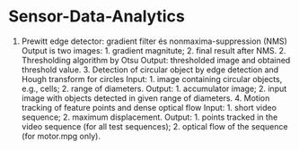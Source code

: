# Sensor-Data-Analytics
1. Prewitt edge detector: gradient filter és nonmaxima-suppression (NMS) Output is two images: 1. gradient magnitute; 2. final result after NMS.  2. Thresholding algorithm by Otsu Output: thresholded image and obtained threshold value.  3. Detection of circular object by edge detection and Hough transform for circles Input: 1. image containing circular objects, e.g., cells; 2. range of diameters. Output: 1. accumulator image; 2. input image with objects detected in given range of diameters.  4. Motion tracking of feature points and dense optical flow Input: 1. short video sequence; 2. maximum displacement. Output: 1. points tracked in the video sequence (for all test sequences); 2. optical flow of the sequence (for motor.mpg only).
